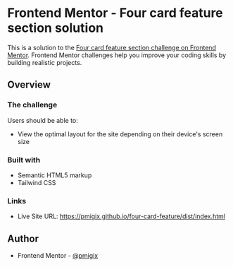 # Frontend Mentor - Four card feature section solution

This is a solution to the [Four card feature section challenge on Frontend Mentor](https://www.frontendmentor.io/challenges/four-card-feature-section-weK1eFYK). Frontend Mentor challenges help you improve your coding skills by building realistic projects. 

## Overview

### The challenge

Users should be able to:

- View the optimal layout for the site depending on their device's screen size

### Built with

- Semantic HTML5 markup
- Tailwind CSS

### Links

- Live Site URL: https://pmigix.github.io/four-card-feature/dist/index.html

## Author

- Frontend Mentor - [@pmigix](https://www.frontendmentor.io/profile/pmigix)
